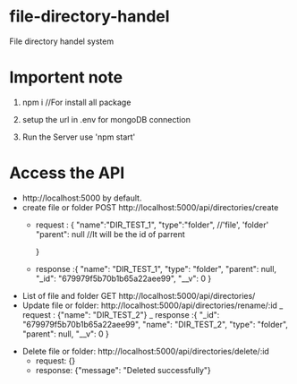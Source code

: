 # file-directory-handel

File directory handel system

# Importent note

1. npm i //For install all package

2. setup the url in .env for mongoDB connection

3. Run the Server use 'npm start'

# Access the API

- http://localhost:5000 by default.
- create file or folder POST http://localhost:5000/api/directories/create
  - request : {
    "name":"DIR_TEST_1",
    "type":"folder", //'file', 'folder'
    "parent": null //It will be the id of parrent

    }

  - response :{
    "name": "DIR_TEST_1",
    "type": "folder",
    "parent": null,
    "\_id": "679979f5b70b1b65a22aee99",
    "\_\_v": 0
    }
- List of file and folder GET http://localhost:5000/api/directories/
- Update file or folder: http://localhost:5000/api/directories/rename/:id
  _ request : {"name": "DIR_TEST_2"}
  _ response :{
  "\_id": "679979f5b70b1b65a22aee99",
  "name": "DIR_TEST_2",
  "type": "folder",
  "parent": null,
  "\_\_v": 0
  }

* Delete file or folder: http://localhost:5000/api/directories/delete/:id
  - request: {}
  - response: {"message": "Deleted successfully"}
